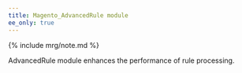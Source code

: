 ```yaml
---
title: Magento_AdvancedRule module
ee_only: true
---
```


{% include mrg/note.md %}

AdvancedRule module enhances the performance of rule processing.


